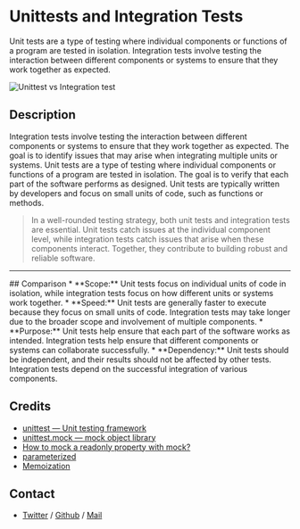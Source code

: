 # Unittests and Integration Tests
Unit tests are a type of testing where individual components or functions of a program are tested in isolation. Integration tests involve testing the interaction between different components or systems to ensure that they work together as expected.

![Unittest vs Integration test](https://preview.redd.it/9zf0asd0c3n51.gif?width=444&format=mp4&s=99120b7546978e77da87c40b3c09f5e04fee62ca)

## Description
Integration tests involve testing the interaction between different components or systems to ensure that they work together as expected. The goal is to identify issues that may arise when integrating multiple units or systems. Unit tests are a type of testing where individual components or functions of a program are tested in isolation. The goal is to verify that each part of the software performs as designed. Unit tests are typically written by developers and focus on small units of code, such as functions or methods.

> In a well-rounded testing strategy, both unit tests and integration tests are essential. Unit tests catch issues at the individual component level, while integration tests catch issues that arise when these components interact. Together, they contribute to building robust and reliable software.
<hr/>
## Comparison
* **Scope:** Unit tests focus on individual units of code in isolation, while integration tests focus on how different units or systems work together.
* **Speed:** Unit tests are generally faster to execute because they focus on small units of code. Integration tests may take longer due to the broader scope and involvement of multiple components.
* **Purpose:** Unit tests help ensure that each part of the software works as intended. Integration tests help ensure that different components or systems can collaborate successfully.
* **Dependency:** Unit tests should be independent, and their results should not be affected by other tests. Integration tests depend on the successful integration of various components.

## Credits
 * [unittest — Unit testing framework](https://docs.python.org/3/library/unittest.html)
 * [unittest.mock — mock object library](https://docs.python.org/3/library/unittest.mock.html)
 * [How to mock a readonly property with mock?](https://stackoverflow.com/questions/11836436/how-to-mock-a-readonly-property-with-mock)
 * [parameterized](https://pypi.org/project/parameterized/)
 * [Memoization](https://en.wikipedia.org/wiki/Memoization)

## Contact
 * [Twitter](https://www.twitter.com/sakhilelindah) / [Github](https://github.com/sakhi-4096) / [Mail](mailto:sakhilelindah@protonmail.com)
